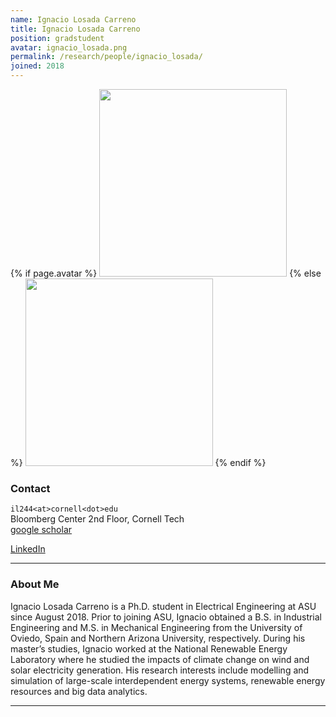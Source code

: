 ```yaml
---
name: Ignacio Losada Carreno
title: Ignacio Losada Carreno
position: gradstudent
avatar: ignacio_losada.png
permalink: /research/people/ignacio_losada/
joined: 2018
---
```


{% if page.avatar %}
<img width="300" src="{{site.baseurl}}/images/people/{{page.avatar}}" data-action="zoom">
{% else %}
<img width="300" src="https://evansheline.com/wp-content/uploads/2011/02/facebook-Storm-Trooper.jpg"  data-action="zoom">
{% endif %}

### Contact

<i class="fa fa-envelope-o"></i> `il244<at>cornell<dot>edu`<br>
<i class="fa fa-building"></i> Bloomberg Center 2nd Floor, Cornell Tech <br>
<i class="fa fa-google"></i> [google scholar](https://scholar.google.com/citations?user=Er5LTCYAAAAJ&hl=en) <br>

<!-- <i class="fa fa-bar-chart"></i> [Personal Website](https://nikhil-ravi.github.io/)  <br> -->

<i class="fa fa-linkedin"></i> [LinkedIn](https://www.linkedin.com/in/ignacio-losada-0879457b/) <br>

<hr>

### About Me

Ignacio Losada Carreno is a Ph.D. student in Electrical Engineering at ASU since August 2018. Prior to joining ASU, Ignacio obtained a B.S. in Industrial Engineering and M.S. in Mechanical Engineering from the University of Oviedo, Spain and Northern Arizona University, respectively. During his master’s studies, Ignacio worked at the National Renewable Energy Laboratory where he studied the impacts of climate change on wind and solar electricity generation. His research interests include modelling and simulation of large-scale interdependent energy systems, renewable energy resources and big data analytics.

<hr>
